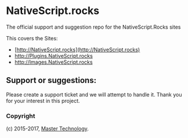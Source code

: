 # NativeScript.rocks
The official support and suggestion repo for the NativeScript.Rocks sites

This covers the Sites:
- [http://NativeScript.rocks](http://NativeScript.rocks)
- http://Plugins.NativeScript.rocks
- http://Images.NativeScript.rocks


## Support or suggestions:
Please create a support ticket and we will attempt to handle it.   Thank you for your interest in this project.

### Copyright
(c) 2015-2017, [Master Technology](http://master.technology).
